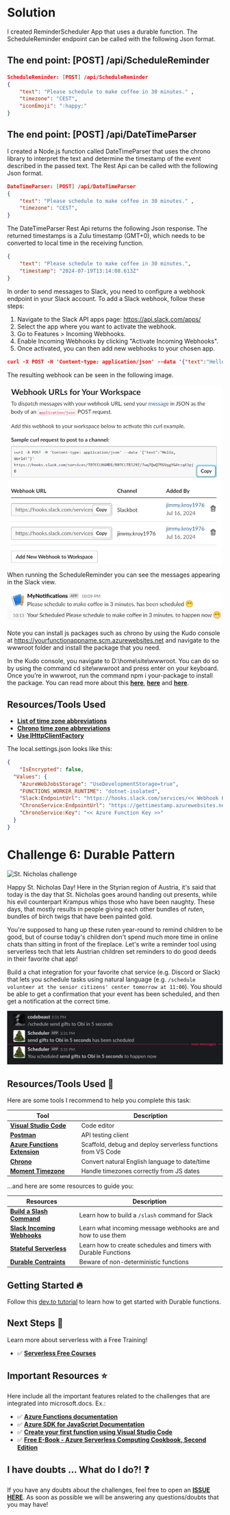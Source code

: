 ﻿# Solution
I created ReminderScheduler App that uses a durable function. The ScheduleReminder endpoint can be called with the following Json format.
 
## The end point: [POST] /api/ScheduleReminder

```json
ScheduleReminder: [POST] /api/ScheduleReminder
{
    "text": "Please schedule to make coffee in 30 minutes." ,
    "timezone": "CEST",
    "iconEmoji": ":happy:"
}
``` 

## The end point: [POST] /api/DateTimeParser
I created a Node.js function called DateTimeParser that uses the chrono library to interpret the text and determine the timestamp of the event described in the passed text. The Rest Api can be called with the following Json format. 
```json
DateTimeParser: [POST] /api/DateTimeParser
{
    "text": "Please schedule to make coffee in 30 minutes." ,
    "timezone": "CEST",
}
``` 

The DateTimeParser Rest Api returns the following Json response. The returned timestamps is a Zulu timestamp (GMT+0), which needs to be converted to local time in the receiving function.
```json
{
    "text": "Please schedule to make coffee in 30 minutes.",
    "timestamp": "2024-07-19T13:14:08.613Z"
}
``` 

In order to send messages to Slack, you need to configure a webhook endpoint in your Slack account. To add a Slack webhook, follow these steps:

1. Navigate to the Slack API apps page: https://api.slack.com/apps/
2. Select the app where you want to activate the webhook.
3. Go to Features > Incoming Webhooks.
4. Enable Incoming Webhooks by clicking "Activate Incoming Webhooks".
5. Once activated, you can then add new webhooks to your chosen app.

```json
curl -X POST -H 'Content-type: application/json' --data '{"text":"Hello, World!"}' https://hooks.slack.com/services/<<Webhook Key>>
``` 

The resulting webhook can be seen in the following image. 


<img src="./Images/slack-webhook.png" alt="Slack webhook screenshot" width="600px">


When running the ScheduleReminder you can see the messages appearing in the Slack view.

![Slack bot screenshot](./Images/slack-reminder.png)

Note you can install js packages such as chrono by using the Kudo console at https://yourfunctionappname.scm.azurewebsites.net and navigate to the wwwroot folder and install the package that you need.

In the Kudo console, you navigate to D:\home\site\wwwroot. You can do so by using the command cd site\wwwroot and press enter on your keyboard. Once you’re in wwwroot, run the command npm i your-package to install the package. You can read more about this **[here](https://stackoverflow.com/questions/62971736/azure-functions-running-npm-install-on-azure-portal)**, **[here](https://sajeetharan.wordpress.com/2020/01/10/want-to-alert-your-employees-to-have-a-break-at-work-azure-function-can-help-you/)** and **[here](https://stackoverflow.com/questions/62971736/azure-functions-running-npm-install-on-azure-portal)**. 

## Resources/Tools Used

-   **[List of time zone abbreviations](https://en.wikipedia.org/wiki/List_of_time_zone_abbreviations)**
-   **[Chrono time zone abbreviations](https://github.com/wanasit/chrono/blob/344026e9a08f6956048691de3322f093a45daed5/src/common/refiners/ExtractTimezoneAbbrRefiner.ts)**
-   **[Use IHttpClientFactory ](https://learn.microsoft.com/en-us/dotnet/architecture/microservices/implement-resilient-applications/use-httpclientfactory-to-implement-resilient-http-requests)**

The local.settings.json looks like this:
```json
{
    "IsEncrypted": false,
  "Values": {
    "AzureWebJobsStorage": "UseDevelopmentStorage=true",
    "FUNCTIONS_WORKER_RUNTIME": "dotnet-isolated",
    "Slack:EndpointUrl": "https://hooks.slack.com/services/<< Webhook Key >>",
    "ChronoService:EndpointUrl": "https://gettimestamp.azurewebsites.net/api/DateTimeParser",
    "ChronoService:Key": "<< Azure Function Key >>"
  }
}
``` 

# Challenge 6: Durable Pattern

![St. Nicholas challenge](https://res.cloudinary.com/jen-looper/image/upload/v1575132446/images/challenge-6_qpqesc.jpg)

Happy St. Nicholas Day! Here in the Styrian region of Austria, it's said that today is the day that St. Nicholas goes around handing out presents, while his evil counterpart Krampus whips those who have been naughty. These days, that mostly results in people giving each other bundles of _ruten_, bundles of birch twigs that have been painted gold.

You're supposed to hang up these ruten year-round to remind children to be good, but of course today's children don't spend much more time in online chats than sitting in front of the fireplace. Let's write a reminder tool using serverless tech that lets Austrian children set reminders to do good deeds in their favorite chat app!

Build a chat integration for your favorite chat service (e.g. Discord or Slack) that lets you schedule tasks using natural language (e.g. `/schedule volunteer at the senior citizens' center tomorrow at 11:00`). You should be able to get a confirmation that your event has been scheduled, and then get a notification at the correct time.

![Slack bot screenshot](./Images/screenshot.png)

## Resources/Tools Used 🚀

Here are some tools I recommend to help you complete this task:

| Tool                                                                                                                                                            | Description                                                  |
| --------------------------------------------------------------------------------------------------------------------------------------------------------------- | ------------------------------------------------------------ |
| [**Visual Studio Code**](https://code.visualstudio.com/?WT.mc_id=25daysofserverless-github-cxa)                                                                 | Code editor                                                  |
| [**Postman**](https://www.getpostman.com/downloads/)                                                                                                            | API testing client                                           |
| [**Azure Functions Extension**](https://marketplace.visualstudio.com/items?itemName=ms-azuretools.vscode-azurefunctions&WT.mc_id=25daysofserverless-github-cxa) | Scaffold, debug and deploy serverless functions from VS Code |
| [**Chrono**](https://github.com/wanasit/chrono)                                                                                                                 | Convert natural English language to date/time                |
| [**Moment Timezone**](https://github.com/moment/moment-timezone)                                                                                                | Handle timezones correctly from JS dates                     |

...and here are some resources to guide you:

| Resources                                                                                                                   | Description                                                     |
| --------------------------------------------------------------------------------------------------------------------------- | --------------------------------------------------------------- |
| [**Build a Slash Command**](https://api.slack.com/tutorials/slash-block-kit)                                                | Learn how to build a `/slash` command for Slack                 |
| [**Slack Incoming Webhooks**](https://api.slack.com/messaging/webhooks)                                                     | Learn what incoming message webhooks are and how to use them    |
| [**Stateful Serverless**](https://dev.to/azure/stateful-serverless-with-durable-functions-2jff)                             | Learn how to create schedules and timers with Durable Functions |
| [**Durable Contraints**](https://docs.microsoft.com/en-us/azure/azure-functions/durable/durable-functions-code-constraints) | Beware of non-deterministic functions                           |

## Getting Started 🔥

Follow this [dev.to tutorial](https://dev.to/azure/stateful-serverless-with-durable-functions-2jff) to learn how to get started with Durable functions.

## Next Steps 🏃

Learn more about serverless with a Free Training!

-   ✅ **[Serverless Free Courses](https://docs.microsoft.com/learn/browse/?term=azure%20functions&WT.mc_id=25daysofserverless-github-cxa)**

## Important Resources ⭐️

Here include all the important features related to the challenges that are integrated into microsoft.docs. Ex.:

-   ✅ **[Azure Functions documentation](https://docs.microsoft.com/azure/azure-functions/?WT.mc_id=25daysofserverless-github-cxa)**
-   ✅ **[Azure SDK for JavaScript Documentation](https://docs.microsoft.com/azure/javascript/?WT.mc_id=25daysofserverless-github-cxa)**
-   ✅ **[Create your first function using Visual Studio Code](https://docs.microsoft.com/azure/azure-functions/functions-create-first-function-vs-code?WT.mc_id=25daysofserverless-github-cxa)**
-   ✅ **[Free E-Book - Azure Serverless Computing Cookbook, Second Edition](https://azure.microsoft.com/resources/azure-serverless-computing-cookbook/?WT.mc_id=25daysofserverless-github-cxa)**

## I have doubts ... What do I do?! ❓

If you have any doubts about the challenges, feel free to open an **[ISSUE HERE](https://github.com/microsoft/25-days-of-serverless/issues)**. As soon as possible we will be answering any questions/doubts that you may have!
